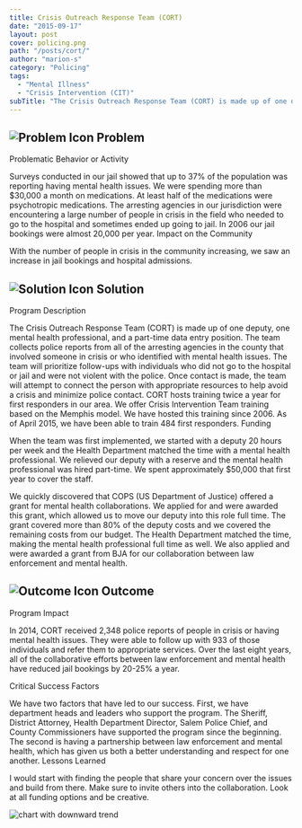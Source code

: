 ```yaml
---
title: Crisis Outreach Response Team (CORT)
date: "2015-09-17"
layout: post
cover: policing.png
path: "/posts/cort/"
author: "marion-s"
category: "Policing"
tags:
  - "Mental Illness"
  - "Crisis Intervention (CIT)"
subTitle: "The Crisis Outreach Response Team (CORT) is made up of one deputy, one mental health professional, and a part-time data entry position."
---
```


## ![Problem Icon](https://github.com/google/material-design-icons/raw/master/alert/1x_web/ic_error_outline_black_48dp.png "Problem") Problem

Problematic Behavior or Activity

Surveys conducted in our jail showed that up to 37% of the population was reporting having mental health issues. We were spending more than $30,000 a month on medications. At least half of the medications were psychotropic medications. The arresting agencies in our jurisdiction were encountering a large number of people in crisis in the field who needed to go to the hospital and sometimes ended up going to jail. In 2006 our jail bookings were almost 20,000 per year.
Impact on the Community

With the number of people in crisis in the community increasing, we saw an increase in jail bookings and hospital admissions.

## ![Solution Icon](https://github.com/google/material-design-icons/raw/master/action/1x_web/ic_lightbulb_outline_black_48dp.png "Solution") Solution

Program Description

The Crisis Outreach Response Team (CORT) is made up of one deputy, one mental health professional, and a part-time data entry position. The team collects police reports from all of the arresting agencies in the county that involved someone in crisis or who identified with mental health issues. The team will prioritize follow-ups with individuals who did not go to the hospital or jail and were not violent with the police. Once contact is made, the team will attempt to connect the person with appropriate resources to help avoid a crisis and minimize police contact. CORT hosts training twice a year for first responders in our area. We offer Crisis Intervention Team training based on the Memphis model. We have hosted this training since 2006. As of April 2015, we have been able to train 484 first responders.
Funding

When the team was first implemented, we started with a deputy 20 hours per week and the Health Department matched the time with a mental health professional. We relieved our deputy with a reserve and the mental health professional was hired part-time. We spent approximately $50,000 that first year to cover the staff.

We quickly discovered that COPS (US Department of Justice) offered a grant for mental health collaborations. We applied for and were awarded this grant, which allowed us to move our deputy into this role full time. The grant covered more than 80% of the deputy costs and we covered the remaining costs from our budget. The Health Department matched the time, making the mental health professional full time as well. We also applied and were awarded a grant from BJA for our collaboration between law enforcement and mental health. 
## ![Outcome Icon](https://github.com/google/material-design-icons/raw/master/action/1x_web/ic_view_list_black_48dp.png "Outcome") Outcome
Program Impact

In 2014, CORT received 2,348 police reports of people in crisis or having mental health issues. They were able to follow up with 933 of those individuals and refer them to appropriate services. Over the last eight years, all of the collaborative efforts between law enforcement and mental health have reduced jail bookings by 20-25% a year. 

Critical Success Factors

We have two factors that have led to our success. First, we have department heads and leaders who support the program. The Sheriff, District Attorney, Health Department Director, Salem Police Chief, and County Commissioners have supported the program since the beginning. The second is having a partnership between law enforcement and mental health, which has given us both a better understanding and respect for one another.
Lessons Learned

I would start with finding the people that share your concern over the issues and build from there. Make sure to invite others into the collaboration. Look at all funding options and be creative.

![chart with downward trend](http://okb.oregon.gov/wp-content/uploads/2015/08/82678833f51c-Copy_of_Booking_Trend_1.jpg)